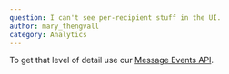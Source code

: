 ```yaml
---
question: I can't see per-recipient stuff in the UI.
author: mary_thengvall
category: Analytics
---
```

To get that level of detail use our [Message Events API](https://developers.sparkpost.com/api/#/reference/message-events/search-for-message-events).
